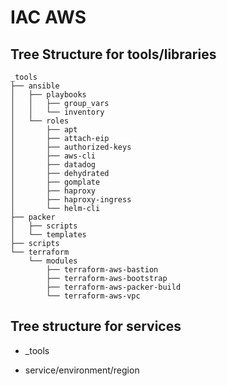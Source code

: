 # IAC AWS


## Tree Structure for tools/libraries

```
_tools
├── ansible
│   ├── playbooks
│   │   ├── group_vars
│   │   └── inventory
│   └── roles
│       ├── apt
│       ├── attach-eip
│       ├── authorized-keys
│       ├── aws-cli
│       ├── datadog
│       ├── dehydrated
│       ├── gomplate
│       ├── haproxy
│       ├── haproxy-ingress
│       └── helm-cli
├── packer
│   ├── scripts
│   └── templates
├── scripts
└── terraform
    └── modules
        ├── terraform-aws-bastion
        ├── terraform-aws-bootstrap
        ├── terraform-aws-packer-build
        └── terraform-aws-vpc
```


## Tree structure for services
- _tools

- service/environment/region
